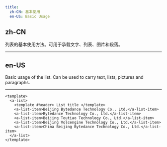 ```yaml
title:
  zh-CN: 基本使用
  en-US: Basic Usage
```

## zh-CN

列表的基本使用方法。可用于承载文字、列表、图片和段落。

---

## en-US

Basic usage of the list. Can be used to carry text, lists, pictures and paragraphs.

---

```vue
<template>
  <a-list>
    <template #header> List title </template>
    <a-list-item>Beijing Bytedance Technology Co., Ltd.</a-list-item>
    <a-list-item>Bytedance Technology Co., Ltd.</a-list-item>
    <a-list-item>Beijing Toutiao Technology Co., Ltd.</a-list-item>
    <a-list-item>Beijing Volcengine Technology Co., Ltd.</a-list-item>
    <a-list-item>China Beijing Bytedance Technology Co., Ltd.</a-list-item>
  </a-list>
</template>
```
